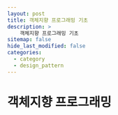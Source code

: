 ```yaml
---
layout: post
title: 객체지향 프로그래밍 기초
description: >
    객체지향 프로그래밍 기초
sitemap: false
hide_last_modified: false
categories:
  - category
  - design_pattern
---
```



# 객체지향 프로그래밍